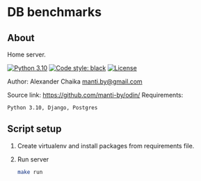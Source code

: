 DB benchmarks
====


About
----

Home server.

[![Python 3.10](https://img.shields.io/badge/python-3.10-green.svg)](https://www.python.org/downloads/release/python-3111/)
[![Code style: black](https://img.shields.io/badge/code%20style-black-000000.svg)](https://github.com/ambv/black)
[![License](https://img.shields.io/badge/license-BSD-blue.svg)](https://raw.githubusercontent.com/manti-by/db-benchmarks/master/LICENSE)

Author: Alexander Chaika <manti.by@gmail.com>

Source link: https://github.com/manti-by/odin/
Requirements:

    Python 3.10, Django, Postgres


Script setup
----

1. Create virtualenv and install packages from requirements file.

2. Run server

   ```bash
   make run
   ```
